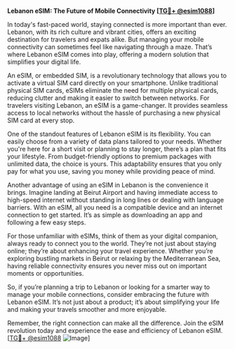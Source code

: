 **Lebanon eSIM: The Future of Mobile Connectivity [[TG💪+ @esim1088](https://t.me/s/esim1088)]**

In today's fast-paced world, staying connected is more important than ever. Lebanon, with its rich culture and vibrant cities, offers an exciting destination for travelers and expats alike. But managing your mobile connectivity can sometimes feel like navigating through a maze. That’s where Lebanon eSIM comes into play, offering a modern solution that simplifies your digital life.

An eSIM, or embedded SIM, is a revolutionary technology that allows you to activate a virtual SIM card directly on your smartphone. Unlike traditional physical SIM cards, eSIMs eliminate the need for multiple physical cards, reducing clutter and making it easier to switch between networks. For travelers visiting Lebanon, an eSIM is a game-changer. It provides seamless access to local networks without the hassle of purchasing a new physical SIM card at every stop.

One of the standout features of Lebanon eSIM is its flexibility. You can easily choose from a variety of data plans tailored to your needs. Whether you're here for a short visit or planning to stay longer, there’s a plan that fits your lifestyle. From budget-friendly options to premium packages with unlimited data, the choice is yours. This adaptability ensures that you only pay for what you use, saving you money while providing peace of mind.

Another advantage of using an eSIM in Lebanon is the convenience it brings. Imagine landing at Beirut Airport and having immediate access to high-speed internet without standing in long lines or dealing with language barriers. With an eSIM, all you need is a compatible device and an internet connection to get started. It’s as simple as downloading an app and following a few easy steps.

For those unfamiliar with eSIMs, think of them as your digital companion, always ready to connect you to the world. They’re not just about staying online; they’re about enhancing your travel experience. Whether you’re exploring bustling markets in Beirut or relaxing by the Mediterranean Sea, having reliable connectivity ensures you never miss out on important moments or opportunities.

So, if you’re planning a trip to Lebanon or looking for a smarter way to manage your mobile connections, consider embracing the future with Lebanon eSIM. It’s not just about a product; it’s about simplifying your life and making your travels smoother and more enjoyable.

Remember, the right connection can make all the difference. Join the eSIM revolution today and experience the ease and efficiency of Lebanon eSIM. [[TG💪+ @esim1088](https://t.me/s/esim1088) ![Image](https://i.postimg.cc/Y0z9fWf4/image.png)]
